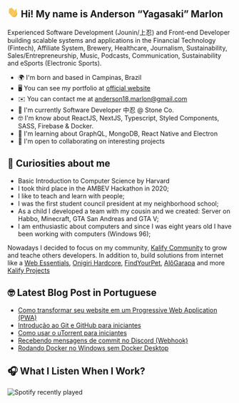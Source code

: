 <!-- <img src="https://user-images.githubusercontent.com/23272064/214746886-f454923b-d2c4-4609-9251-cb7c82d8bee7.png"/> -->

<img src="https://github.com/tairosonloa/tairosonloa/blob/main/assets/wave.gif?raw=true" width="25px"/> Hi! My name is Anderson “Yagasaki” Marlon
----------------------------

Experienced Software Development (Jounin/上忍) and Front-end Developer building scalable systems and applications in the Financial Technology (Fintech), Affiliate System, Brewery, Healthcare, Journalism, Sustainability, Sales/Entrepreneurship, Music, Podcasts, Communication, Sustainability and eSports (Electronic Sports).

- 🌍  I'm born and based in Campinas, Brazil
- 🖥️  You can see my portfolio at [official website](http://yagasaki.vercel.app/about)
- ✉️  You can contact me at [anderson18.marlon@gmail.com](mailto:anderson18.marlon@gmail.com)
- 🚀  I'm currently Software Developer 中忍 @ Stone Co.
- 🤓  I'm know about ReactJS, NextJS, Typescript, Styled Components, SASS, Firebase & Docker.
- 🧠  I'm learning about GraphQL, MongoDB, React Native and Electron
- 🤝  I'm open to collaborating on interesting projects

🚀 Curiosities about me
----------------------------

- Basic Introduction to Computer Science by Harvard
- I took third place in the AMBEV Hackathon in 2020;
- I like to teach and learn with people;
- I was the first student council president at my neighborhood school;
- As a child I developed a team with my cousin and we created: Server on Habbo, Minecraft, GTA San Andreas and GTA V;
- I am enthusiastic about computers and since I was eight years old I have been working with computers (Windows 96);

Nowadays I decided to focus on my community, [Kalify Community](https://discord.gg/jhSepmE7nN) to grow and teache others developers. In addition to, build solutions from internet like a [Web Essentials](https://webessentials.vercel.app), [Onigiri Hardcore](https://onigirihardcore.vercel.app), [FindYourPet](https://findyourpet.vercel.app), [AlôGarapa](https://alogarapa.vercel.app/) and more [Kalify Projects](https://kalify.vercel.app/projetos)

🤓 Latest Blog Post in Portuguese
----------------------------
- [Como transformar seu website em um Progressive Web Application (PWA)](https://yagasaki.dev/blog/como-transformar-seu-website-em-um-progressive-web-application-pwa)
- [Introdução ao Git e GitHub para iniciantes](https://yagasaki.dev/blog/introdu%C3%A7%C3%A3o-ao-git-e-git-hub-para-iniciantes)
- [Como usar o uTorrent para iniciantes](https://yagasaki.dev/blog/como-usar-o-utorrent-para-iniciantes)
- [Recebendo mensagens de commit no Discord (Webhook)](https://yagasaki.dev/blog/recebendo-mensagens-de-commit-no-discord-webhook)
- [Rodando Docker no Windows sem Docker Desktop](https://yagasaki.dev/blog/rodando-docker-no-windows-sem-docker-desktop)

 🎧 What I Listen When I Work?
 ----------------------------
 ![Spotify recently played](https://spotify-recently-played-readme.vercel.app/api?user=12143229276&width=600)
